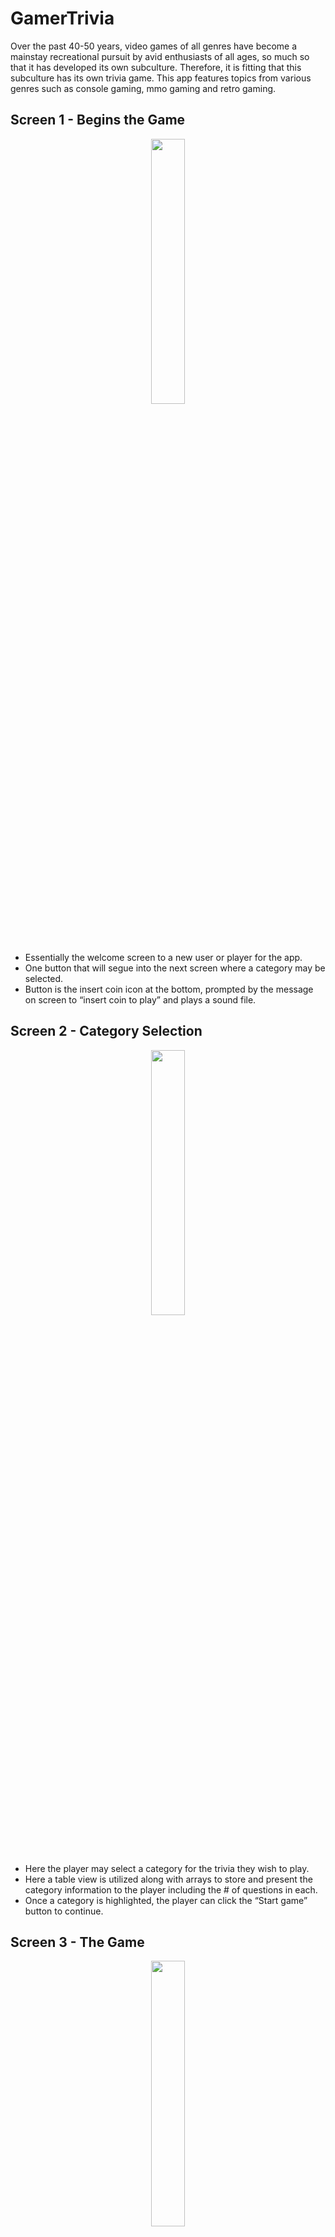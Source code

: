 # GamerTrivia
Over the past 40-50 years, video games of all genres have become a mainstay recreational pursuit by avid enthusiasts of all ages, so much so that it has developed its own subculture. Therefore, it is fitting that this subculture has its own trivia game. This app features topics from various genres such as console gaming, mmo gaming and retro gaming. 

## Screen 1 - Begins the Game
<p align="center" width="100%">
    <img width="33%" src="https://user-images.githubusercontent.com/26617997/115006850-f4779180-9e6e-11eb-9637-ef3cf622c5f2.png"> 
</p>

- Essentially the welcome screen to a new user or player for the app. 
- One button that will segue into the next screen where a category may be selected. 
- Button is the insert coin icon at the bottom, prompted by the message on screen to “insert coin to play” and plays a sound file. 

## Screen 2 - Category Selection
<p align="center" width="100%">
    <img width="33%" src="https://user-images.githubusercontent.com/26617997/115008034-4240c980-9e70-11eb-8b7f-07c728b95a9f.png"> 
</p>

- Here the player may select a category for the trivia they wish to play.
- Here a table view is utilized along with arrays to store and present the category information to the player including the # of questions in each. 
- Once a category is highlighted, the player can click the “Start game” button to continue. 

## Screen 3 - The Game
<p align="center" width="100%">
    <img width="33%" src="https://user-images.githubusercontent.com/26617997/115008430-b8453080-9e70-11eb-9085-4a0858e264d4.png"> 
</p>

- This is where all the fun is. Here the player will test their knowledge based on the information we have stored and accessed in the database.
- More sounds are utilized here to provide some fun to getting questions right/wrong. 
- The user will receive or lose points based on their answer. A score multiplier is used here based on the difficulty of the question. 

## Screen 4 - High Scores
<p align="center" width="100%">
    <img width="33%" src="https://user-images.githubusercontent.com/26617997/115008382-ab284180-9e70-11eb-8658-6ead17ae5536.png"> 
</p>

- Here the player can enter their name and their score will be saved and updated to the high scores array. 
- Following this, if the user decides to continue, they will get a game over screen where another coin can be entered to start a new round. 

## Requirements
- iOS 14.0+
- Xcode 12.4

## Installation
Download and open the project with Xcode.

## Contributing
Pull requests are welcome. For major changes, please open an issue first to discuss what you would like to change.

Please make sure to update tests as appropriate.

## License
[MIT](https://choosealicense.com/licenses/mit/)

